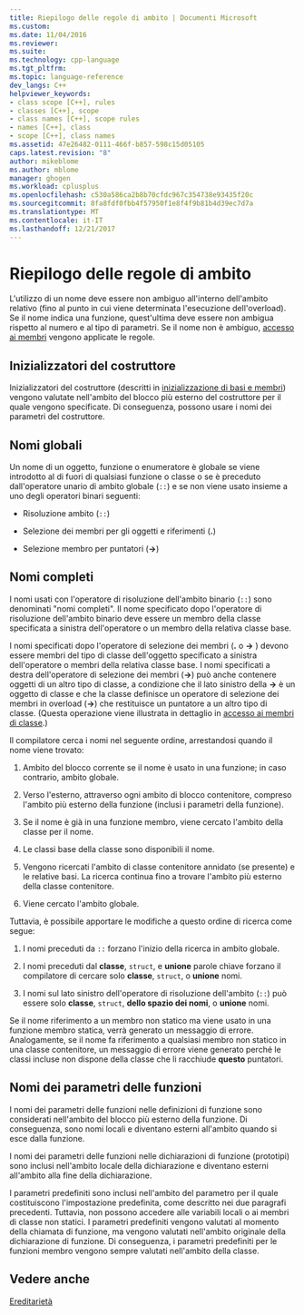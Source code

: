 ```yaml
---
title: Riepilogo delle regole di ambito | Documenti Microsoft
ms.custom: 
ms.date: 11/04/2016
ms.reviewer: 
ms.suite: 
ms.technology: cpp-language
ms.tgt_pltfrm: 
ms.topic: language-reference
dev_langs: C++
helpviewer_keywords:
- class scope [C++], rules
- classes [C++], scope
- class names [C++], scope rules
- names [C++], class
- scope [C++], class names
ms.assetid: 47e26482-0111-466f-b857-598c15d05105
caps.latest.revision: "8"
author: mikeblome
ms.author: mblome
manager: ghogen
ms.workload: cplusplus
ms.openlocfilehash: c530a586ca2b8b70cfdc967c354738e93435f20c
ms.sourcegitcommit: 8fa8fdf0fbb4f57950f1e8f4f9b81b4d39ec7d7a
ms.translationtype: MT
ms.contentlocale: it-IT
ms.lasthandoff: 12/21/2017
---
```

# <a name="summary-of-scope-rules"></a>Riepilogo delle regole di ambito
L'utilizzo di un nome deve essere non ambiguo all'interno dell'ambito relativo (fino al punto in cui viene determinata l'esecuzione dell'overload). Se il nome indica una funzione, quest'ultima deve essere non ambigua rispetto al numero e al tipo di parametri. Se il nome non è ambiguo, [accesso ai membri](../cpp/member-access-control-cpp.md) vengono applicate le regole.  
  
## <a name="constructor-initializers"></a>Inizializzatori del costruttore  
 Inizializzatori del costruttore (descritti in [inizializzazione di basi e membri](http://msdn.microsoft.com/en-us/2f71377e-2b6b-49da-9a26-18e9b40226a1)) vengono valutate nell'ambito del blocco più esterno del costruttore per il quale vengono specificate. Di conseguenza, possono usare i nomi dei parametri del costruttore.  
  
## <a name="global-names"></a>Nomi globali  
 Un nome di un oggetto, funzione o enumeratore è globale se viene introdotto al di fuori di qualsiasi funzione o classe o se è preceduto dall'operatore unario di ambito globale (`::`) e se non viene usato insieme a uno degli operatori binari seguenti:  
  
-   Risoluzione ambito (`::`)  
  
-   Selezione dei membri per gli oggetti e riferimenti (**.**)  
  
-   Selezione membro per puntatori (**->**)  
  
## <a name="qualified-names"></a>Nomi completi  
 I nomi usati con l'operatore di risoluzione dell'ambito binario (`::`) sono denominati "nomi completi". Il nome specificato dopo l'operatore di risoluzione dell'ambito binario deve essere un membro della classe specificata a sinistra dell'operatore o un membro della relativa classe base.  
  
 I nomi specificati dopo l'operatore di selezione dei membri (**.** o  **->** ) devono essere membri del tipo di classe dell'oggetto specificato a sinistra dell'operatore o membri della relativa classe base. I nomi specificati a destra dell'operatore di selezione dei membri (**->**) può anche contenere oggetti di un altro tipo di classe, a condizione che il lato sinistro della  **->**  è un oggetto di classe e che la classe definisce un operatore di selezione dei membri in overload (**->**) che restituisce un puntatore a un altro tipo di classe. (Questa operazione viene illustrata in dettaglio in [accesso ai membri di classe](../cpp/member-access.md).)  
  
 Il compilatore cerca i nomi nel seguente ordine, arrestandosi quando il nome viene trovato:  
  
1.  Ambito del blocco corrente se il nome è usato in una funzione; in caso contrario, ambito globale.  
  
2.  Verso l'esterno, attraverso ogni ambito di blocco contenitore, compreso l'ambito più esterno della funzione (inclusi i parametri della funzione).  
  
3.  Se il nome è già in una funzione membro, viene cercato l'ambito della classe per il nome.  
  
4.  Le classi base della classe sono disponibili il nome.  
  
5.  Vengono ricercati l'ambito di classe contenitore annidato (se presente) e le relative basi. La ricerca continua fino a trovare l'ambito più esterno della classe contenitore.  
  
6.  Viene cercato l'ambito globale.  
  
 Tuttavia, è possibile apportare le modifiche a questo ordine di ricerca come segue:  
  
1.  I nomi preceduti da `::` forzano l'inizio della ricerca in ambito globale.  
  
2.  I nomi preceduti dal **classe**, `struct`, e **unione** parole chiave forzano il compilatore di cercare solo **classe**, `struct`, o **unione**  nomi.  
  
3.  I nomi sul lato sinistro dell'operatore di risoluzione dell'ambito (`::`) può essere solo **classe**, `struct`, **dello spazio dei nomi**, o **unione** nomi.  
  
 Se il nome riferimento a un membro non statico ma viene usato in una funzione membro statica, verrà generato un messaggio di errore. Analogamente, se il nome fa riferimento a qualsiasi membro non statico in una classe contenitore, un messaggio di errore viene generato perché le classi incluse non dispone della classe che li racchiude **questo** puntatori.  
  
## <a name="function-parameter-names"></a>Nomi dei parametri delle funzioni  
 I nomi dei parametri delle funzioni nelle definizioni di funzione sono considerati nell'ambito del blocco più esterno della funzione. Di conseguenza, sono nomi locali e diventano esterni all'ambito quando si esce dalla funzione.  
  
 I nomi dei parametri delle funzioni nelle dichiarazioni di funzione (prototipi) sono inclusi nell'ambito locale della dichiarazione e diventano esterni all'ambito alla fine della dichiarazione.  
  
 I parametri predefiniti sono inclusi nell'ambito del parametro per il quale costituiscono l'impostazione predefinita, come descritto nei due paragrafi precedenti. Tuttavia, non possono accedere alle variabili locali o ai membri di classe non statici. I parametri predefiniti vengono valutati al momento della chiamata di funzione, ma vengono valutati nell'ambito originale della dichiarazione di funzione. Di conseguenza, i parametri predefiniti per le funzioni membro vengono sempre valutati nell'ambito della classe.  
  
## <a name="see-also"></a>Vedere anche  
 [Ereditarietà](../cpp/inheritance-cpp.md)